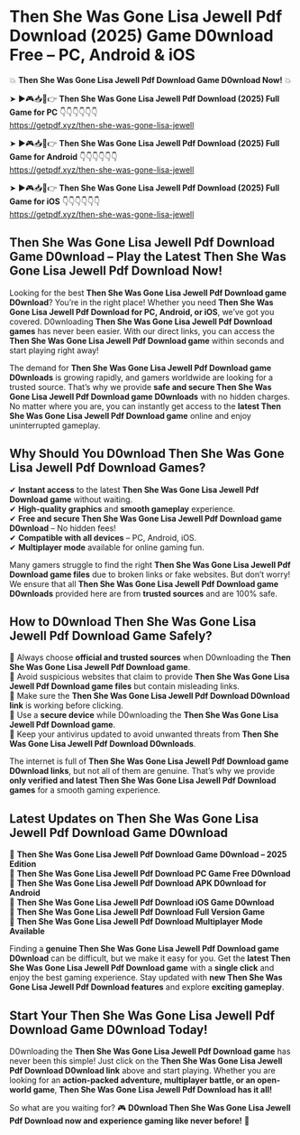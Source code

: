 # Then She Was Gone Lisa Jewell Pdf Download (2025) Game D0wnload Free – PC, Android & iOS

💥 **Then She Was Gone Lisa Jewell Pdf Download Game D0wnload Now!** 💥  

➤ ►🎮📥📱👉 **Then She Was Gone Lisa Jewell Pdf Download (2025) Full Game for PC** 👇👇👇👇👇👇  
https://getpdf.xyz/then-she-was-gone-lisa-jewell  

➤ ►🎮📥📱👉 **Then She Was Gone Lisa Jewell Pdf Download (2025) Full Game for Android** 👇👇👇👇👇👇  
https://getpdf.xyz/then-she-was-gone-lisa-jewell  

➤ ►🎮📥📱👉 **Then She Was Gone Lisa Jewell Pdf Download (2025) Full Game for iOS** 👇👇👇👇👇👇  
https://getpdf.xyz/then-she-was-gone-lisa-jewell  

## Then She Was Gone Lisa Jewell Pdf Download Game D0wnload – Play the Latest Then She Was Gone Lisa Jewell Pdf Download Now!

Looking for the best **Then She Was Gone Lisa Jewell Pdf Download game D0wnload**? You’re in the right place! Whether you need **Then She Was Gone Lisa Jewell Pdf Download for PC, Android, or iOS**, we’ve got you covered. D0wnloading **Then She Was Gone Lisa Jewell Pdf Download games** has never been easier. With our direct links, you can access the **Then She Was Gone Lisa Jewell Pdf Download game** within seconds and start playing right away!  

The demand for **Then She Was Gone Lisa Jewell Pdf Download game D0wnloads** is growing rapidly, and gamers worldwide are looking for a trusted source. That’s why we provide **safe and secure Then She Was Gone Lisa Jewell Pdf Download game D0wnloads** with no hidden charges. No matter where you are, you can instantly get access to the **latest Then She Was Gone Lisa Jewell Pdf Download game** online and enjoy uninterrupted gameplay.  

## **Why Should You D0wnload Then She Was Gone Lisa Jewell Pdf Download Games?**  

✔ **Instant access** to the latest **Then She Was Gone Lisa Jewell Pdf Download game** without waiting.  
✔ **High-quality graphics** and **smooth gameplay** experience.  
✔ **Free and secure Then She Was Gone Lisa Jewell Pdf Download game D0wnload** – No hidden fees!  
✔ **Compatible with all devices** – PC, Android, iOS.  
✔ **Multiplayer mode** available for online gaming fun.  

Many gamers struggle to find the right **Then She Was Gone Lisa Jewell Pdf Download game files** due to broken links or fake websites. But don’t worry! We ensure that all **Then She Was Gone Lisa Jewell Pdf Download game D0wnloads** provided here are from **trusted sources** and are 100% safe.  

## **How to D0wnload Then She Was Gone Lisa Jewell Pdf Download Game Safely?**  

📌 Always choose **official and trusted sources** when D0wnloading the **Then She Was Gone Lisa Jewell Pdf Download game**.  
📌 Avoid suspicious websites that claim to provide **Then She Was Gone Lisa Jewell Pdf Download game files** but contain misleading links.  
📌 Make sure the **Then She Was Gone Lisa Jewell Pdf Download D0wnload link** is working before clicking.  
📌 Use a **secure device** while D0wnloading the **Then She Was Gone Lisa Jewell Pdf Download game**.  
📌 Keep your antivirus updated to avoid unwanted threats from **Then She Was Gone Lisa Jewell Pdf Download D0wnloads**.  

The internet is full of **Then She Was Gone Lisa Jewell Pdf Download game D0wnload links**, but not all of them are genuine. That’s why we provide **only verified and latest Then She Was Gone Lisa Jewell Pdf Download games** for a smooth gaming experience.  

## **Latest Updates on Then She Was Gone Lisa Jewell Pdf Download Game D0wnload**  

🔹 **Then She Was Gone Lisa Jewell Pdf Download Game D0wnload – 2025 Edition**  
🔹 **Then She Was Gone Lisa Jewell Pdf Download PC Game Free D0wnload**  
🔹 **Then She Was Gone Lisa Jewell Pdf Download APK D0wnload for Android**  
🔹 **Then She Was Gone Lisa Jewell Pdf Download iOS Game D0wnload**  
🔹 **Then She Was Gone Lisa Jewell Pdf Download Full Version Game**  
🔹 **Then She Was Gone Lisa Jewell Pdf Download Multiplayer Mode Available**  

Finding a **genuine Then She Was Gone Lisa Jewell Pdf Download game D0wnload** can be difficult, but we make it easy for you. Get the **latest Then She Was Gone Lisa Jewell Pdf Download game** with a **single click** and enjoy the best gaming experience. Stay updated with **new Then She Was Gone Lisa Jewell Pdf Download features** and explore **exciting gameplay**.  

## **Start Your Then She Was Gone Lisa Jewell Pdf Download Game D0wnload Today!**  

D0wnloading the **Then She Was Gone Lisa Jewell Pdf Download game** has never been this simple! Just click on the **Then She Was Gone Lisa Jewell Pdf Download D0wnload link** above and start playing. Whether you are looking for an **action-packed adventure, multiplayer battle, or an open-world game**, **Then She Was Gone Lisa Jewell Pdf Download has it all!**  

So what are you waiting for? 🎮 **D0wnload Then She Was Gone Lisa Jewell Pdf Download now and experience gaming like never before!** 🚀  